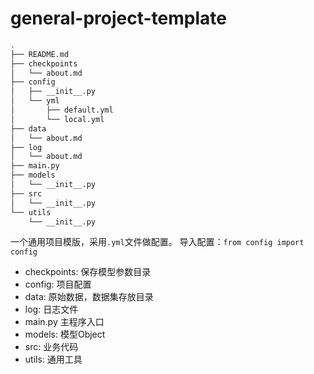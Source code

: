 # general-project-template

```bash
.
├── README.md
├── checkpoints
│   └── about.md
├── config
│   ├── __init__.py
│   └── yml
│       ├── default.yml
│       └── local.yml
├── data
│   └── about.md
├── log
│   └── about.md
├── main.py
├── models
│   └── __init__.py
├── src
│   └── __init__.py
└── utils
    └── __init__.py
```
一个通用项目模版，采用`.yml`文件做配置。
导入配置：`from config import config`

- checkpoints: 保存模型参数目录
- config: 项目配置
- data: 原始数据，数据集存放目录
- log: 日志文件
- main.py 主程序入口
- models: 模型Object
- src: 业务代码
- utils: 通用工具